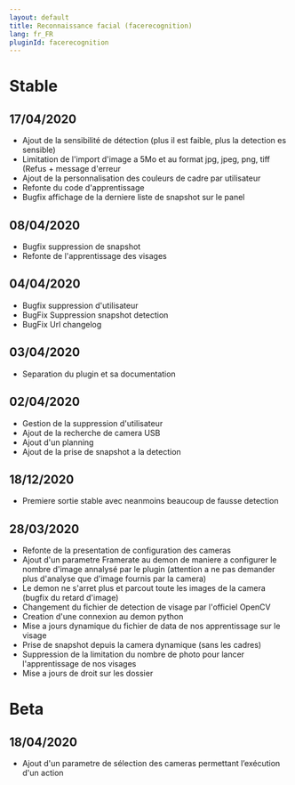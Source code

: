 ```yaml
---
layout: default
title: Reconnaissance facial (facerecognition)
lang: fr_FR
pluginId: facerecognition
---
```


# Stable
## 17/04/2020
* Ajout de la sensibilité de détection (plus il est faible, plus la detection es sensible) 
* Limitation de l'import d'image a  5Mo et au format jpg, jpeg, png, tiff (Refus + message d'erreur
* Ajout de la personnalisation des couleurs de cadre par utilisateur
* Refonte du code d'apprentissage
* Bugfix affichage de la derniere liste de snapshot sur le panel
## 08/04/2020
* Bugfix suppression de snapshot
* Refonte de l'apprentissage des visages
## 04/04/2020
* Bugfix suppression d'utilisateur
* BugFix Suppression snapshot detection
* BugFix Url changelog
## 03/04/2020
* Separation du plugin et sa documentation
## 02/04/2020
* Gestion de la suppression d'utilisateur
* Ajout de la recherche de camera USB
* Ajout d'un planning
* Ajout de la prise de snapshot a la detection
## 18/12/2020
* Premiere sortie stable avec neanmoins beaucoup de fausse detection
## 28/03/2020
* Refonte de la presentation de configuration des cameras
* Ajout d'un parametre Framerate au demon de maniere a configurer le nombre d'image annalysé par le plugin (attention a ne pas demander plus d'analyse que d'image fournis par la camera)
* Le demon ne s'arret plus et parcout toute les images de la camera (bugfix du retard d'image)
* Changement du fichier de detection de visage par l'officiel OpenCV
* Creation d'une connexion au demon python
* Mise a jours dynamique du fichier de data de nos apprentissage sur le visage
* Prise de snapshot depuis la camera dynamique (sans les cadres)
* Suppression de la limitation du nombre de photo pour lancer l'apprentissage de nos visages
* Mise a jours de droit sur les dossier
# Beta
## 18/04/2020
* Ajout d'un parametre de sélection des cameras permettant l’exécution d'un action
